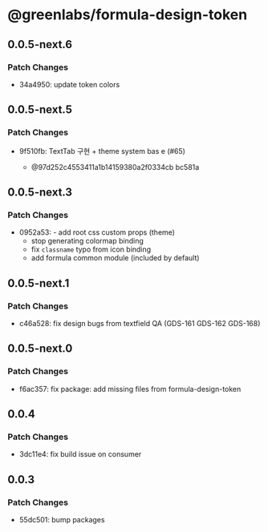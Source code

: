 # @greenlabs/formula-design-token

## 0.0.5-next.6

### Patch Changes

- 34a4950: update token colors

## 0.0.5-next.5

### Patch Changes

- 9f510fb: TextTab 구현 + theme system bas
  e (#65)

  - @97d252c4553411a1b14159380a2f0334cb
    bc581a

## 0.0.5-next.3

### Patch Changes

- 0952a53: - add root css custom props (theme)
  - stop generating colormap binding
  - fix `classname` typo from icon binding
  - add formula common module (included by default)

## 0.0.5-next.1

### Patch Changes

- c46a528: fix design bugs from textfield QA (GDS-161 GDS-162 GDS-168)

## 0.0.5-next.0

### Patch Changes

- f6ac357: fix package: add missing files from formula-design-token

## 0.0.4

### Patch Changes

- 3dc11e4: fix build issue on consumer

## 0.0.3

### Patch Changes

- 55dc501: bump packages
